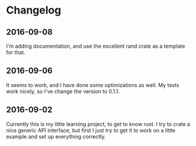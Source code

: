 # Changelog

## 2016-09-08
I'm adding documentation, and use the excellent rand crate as a template for that.

## 2016-09-06
It seems to work, and I have done some optimizations as well. My tests work nicely, so I've change the version to 0.1.1.

## 2016-09-02
Currently this is my little learning project, to get to know rust.
I try to crate a nice generic API interface, but first I just try to get it to work on a little example and set up everything correctly.

